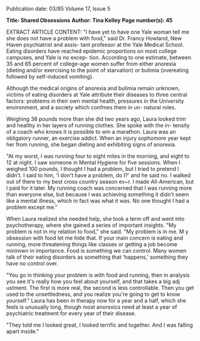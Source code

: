 Publication date: 03/85
Volume 17, Issue 5

**Title: Shared Obsessions**
**Author: Tina Kelley**
**Page number(s): 45**

EXTRACT ARTICLE CONTENT:
"I have yet to have one Yale woman tell me she does not have a problem 
with food," said Dr. Francy Howland, New Haven psychiatrist and assis-
tant professor at the Yale Medical School. Eating disorders have reached 
epidemic proportions on most college campuses, and Yale is no excep-
tion. According to one estimate, between 35 and 65 percent of college-age 
women suffer from either anorexia (dieting and/or exercising to the point 
of starvation) or bulimia (overeating followed by self-induced vomiting). 

Although the medical origins of anorexia and bulimia remain 
unknown, victims of eating disorders at Yale attribute their diseases to 
three central factors: problems in their own mental health, pressures in 
the University environment, and a society which confmes them in un-
natural roles. 

Weighing 38 pounds more than she did two years ago, Laura looked 
trim and healthy in her layers of running clothes. She spoke with the in-
tensity of a coach who knows it is possible to win a marathon. Laura was 
an obligatory runner, an exercise addict. When an injury sophomore 
year kept her from running, she began dieting and exhibiting signs of 
anorexia. 

"At my worst, I was running four to eight miles in the morning, and 
eight to 12 at night. I saw someone in Mental Hygiene for five sessions. 
When I weighed 100 pounds, I thought I had a problem, but I tried to 
pretend I didn't. I said to him, 'I don't have a problem, do I?' and he said 
no. I walked out of there to my best cross country season ev~r. I made 
All-American, but I paid for it later. My running coach was concerned 
that I was running more than everyone else, but because I was achieving 
something it didn't seem like a mental illness, which in fact was what it 
was. No one thought I had a problem except me." 

When Laura realized she needed help, she took a term off and went 
into psychotherapy, where she gained a series of important insights. "My 
problem is not in my relation to food," she said. "My problem is in me. 
M y obsession with food let me hide that. If your main concern is eating 
and running, more threatening things like classes or getting a job become 
minimwn in importance. Food is something we can control. Many 
women talk of their eating disorders as something that 'happens,' 
something they have no control over. 

"You go in thinking your problem is with food and running, then in 
analysis you see it's really how you feel about yourself, and that takes a 
big adj ustment. The first is more real, the second is less controllable. 
Then you get used to the unsettledness, and you realize you're going to 
get to know yourself." Laura has been in therapy now for a year and a 
half, which she feels is unusually long, though most anorexics need at 
least a year of psychiatric treatment for every year of their disease. 

"They told me I looked 
great, I looked terrific 
and together. And I 
was falling apart inside."